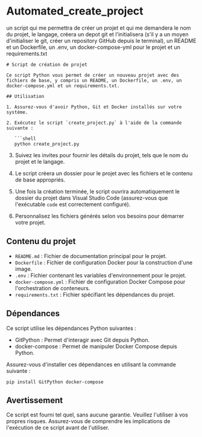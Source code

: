 # Automated_create_project
un script qui me permettra de créer un projet et qui me demandera le nom du projet, le langage, créera un depot git et l'initialisera (s'il y a un moyen d'initialiser le git, créer un repository GitHub depuis le terminal), un README et un Dockerfile, un .env, un docker-compose-yml pour le projet et un requirements.txt

```
# Script de création de projet

Ce script Python vous permet de créer un nouveau projet avec des fichiers de base, y compris un README, un Dockerfile, un .env, un docker-compose.yml et un requirements.txt.

## Utilisation

1. Assurez-vous d'avoir Python, Git et Docker installés sur votre système.

2. Exécutez le script `create_project.py` à l'aide de la commande suivante :

   ```shell
   python create_project.py
   ```

3. Suivez les invites pour fournir les détails du projet, tels que le nom du projet et le langage.

4. Le script créera un dossier pour le projet avec les fichiers et le contenu de base appropriés.

5. Une fois la création terminée, le script ouvrira automatiquement le dossier du projet dans Visual Studio Code (assurez-vous que l'exécutable `code` est correctement configuré).

6. Personnalisez les fichiers générés selon vos besoins pour démarrer votre projet.

## Contenu du projet

- `README.md` : Fichier de documentation principal pour le projet.
- `Dockerfile` : Fichier de configuration Docker pour la construction d'une image.
- `.env` : Fichier contenant les variables d'environnement pour le projet.
- `docker-compose.yml` : Fichier de configuration Docker Compose pour l'orchestration de conteneurs.
- `requirements.txt` : Fichier spécifiant les dépendances du projet.

## Dépendances

Ce script utilise les dépendances Python suivantes :

- GitPython : Permet d'interagir avec Git depuis Python.
- docker-compose : Permet de manipuler Docker Compose depuis Python.

Assurez-vous d'installer ces dépendances en utilisant la commande suivante :

```shell
pip install GitPython docker-compose
```

## Avertissement

Ce script est fourni tel quel, sans aucune garantie. Veuillez l'utiliser à vos propres risques. Assurez-vous de comprendre les implications de l'exécution de ce script avant de l'utiliser.

```
